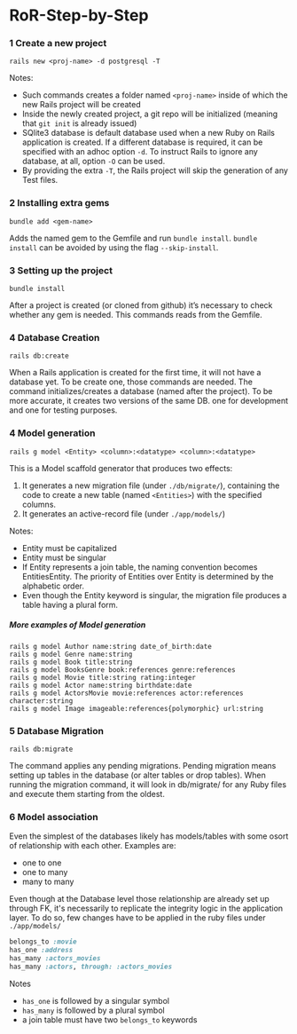 # RoR-Step-by-Step

### 1 Create a new project
```
rails new <proj-name> -d postgresql -T
```
Notes:
* Such commands creates a folder named `<proj-name>` inside of which the new Rails project will be created
* Inside the newly created project, a git repo will be initialized (meaning that `git init` is already issued)
* SQlite3 database is default database used when a new Ruby on Rails application is created. If a different database is required, it can be specified with an adhoc option `-d`. To instruct Rails to ignore any database, at all, option `-O` can be used.
* By providing the extra `-T`, the Rails project will skip the generation of any Test files.

### 2 Installing extra gems
```
bundle add <gem-name>
```
Adds the named gem to the Gemfile and run `bundle install`.
`bundle install` can be avoided by using the flag `--skip-install`.


### 3 Setting up the project
```
bundle install
```
After a project is created (or cloned from github) it’s necessary to check whether any gem is needed. This commands reads from the Gemfile.

### 4 Database Creation
```
rails db:create
```
When a Rails application is created for the first time, it will not have a database yet. To be create one, those commands are needed.
The command initializes/creates a database (named after the project). To be more accurate, it creates two versions of the same DB. one for development and one for testing purposes.

### 4 Model generation
```
rails g model <Entity> <column>:<datatype> <column>:<datatype>
```
This is a Model scaffold generator that produces two effects:
1. It generates a new migration file (under `./db/migrate/`), containing the code to create a new table (named `<Entities>`) with the specified columns.
2. It generates an active-record file (under `./app/models/`)

Notes:
* Entity must be capitalized
* Entity must be singular
* If Entity represents a join table, the naming convention becomes EntitiesEntity. The priority of Entities over Entity is determined by the alphabetic order.
* Even though the Entity keyword is singular, the migration file produces a table having a plural form.

##### More examples of Model generation
```
rails g model Author name:string date_of_birth:date
rails g model Genre name:string
rails g model Book title:string
rails g model BooksGenre book:references genre:references
rails g model Movie title:string rating:integer
rails g model Actor name:string birthdate:date
rails g model ActorsMovie movie:references actor:references character:string
rails g model Image imageable:references{polymorphic} url:string
```

### 5 Database Migration
```
rails db:migrate
```
The command applies any pending migrations. Pending migration means setting up tables in the database (or alter tables or drop tables). When running the migration command, it will look in db/migrate/ for any Ruby files and execute them starting from the oldest.

### 6 Model association
Even the simplest of the databases likely has models/tables with some osort of relationship with each other.
Examples are:
* one to one
* one to many
* many to many

Even though at the Database level those relationship are already set up through FK, it's necessarily to replicate the integrity logic in the application layer. To do so, few changes have to be applied in the ruby files under `./app/models/`

```ruby
belongs_to :movie
has_one :address
has_many :actors_movies
has_many :actors, through: :actors_movies
```

Notes
* `has_one` is followed by a singular symbol
* `has_many` is followed by a plural symbol
* a join table must have two `belongs_to` keywords